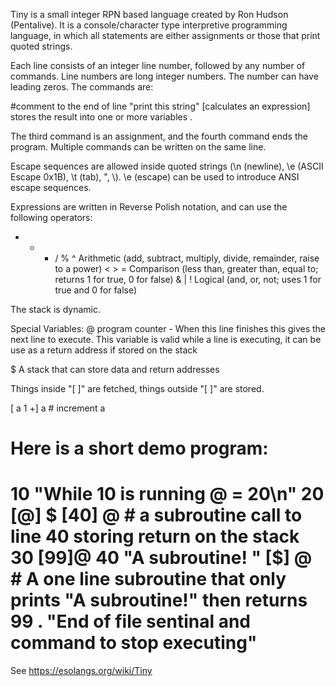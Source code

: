 Tiny is a small integer RPN based language created by Ron Hudson (Pentalive). 
It is a console/character type interpretive programming language, in which all statements are either 
assignments or those that print quoted strings. 

Each line consists of an integer line number, followed by any number of commands. 
Line numbers are long integer numbers. The number can have leading zeros. The commands are:

#comment to the end of line
"print this string"
[calculates an expression] stores the result into one or more variables
.

The third command is an assignment, and the fourth command ends the program. 
Multiple commands can be written on the same line. 

Escape sequences are allowed inside quoted strings (\n (newline), \e (ASCII Escape 0x1B), \t (tab), \", \\).
\e (escape) can be used to introduce ANSI escape sequences.

Expressions are written in Reverse Polish notation, and can use the following operators:

+ - * / % ^ Arithmetic (add, subtract, multiply, divide, remainder, raise to a power)
< > = Comparison (less than, greater than, equal to;
                  returns 1 for true, 0 for false)
& | ! Logical (and, or, not; uses 1 for true and 0 for false)

The stack is dynamic. 

Special Variables:
@  program counter - When this line finishes this gives the next line to execute. This variable is
valid while a line is executing, it can be use as a return address if stored on the stack

$ A stack that can store data and return addresses

Things inside "[ ]" are fetched, things outside "[ ]" are stored.

[ a 1 +] a  # increment a

Here is a short demo program:
==================================================================================================
10 "While 10 is running @ = 20\n"
20 [@] $  [40] @  # a subroutine call to line 40 storing return on the stack
30 [99]@
40 "A subroutine! " [$] @   # A one line subroutine that only prints "A subroutine!" then returns
99 .  "End of file sentinal and command to stop executing"
==================================================================================================

See https://esolangs.org/wiki/Tiny
